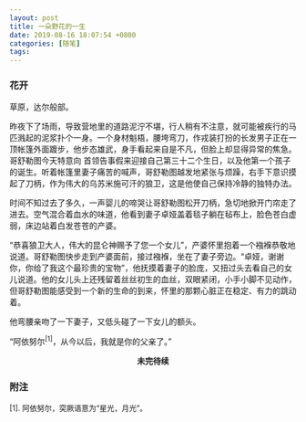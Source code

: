 ```yaml
---
layout: post
title: 一朵野花的一生
date: 2019-08-16 18:07:54 +0800
categories: [随笔]
tags: 
---
```


### 花开

草原，达尔般部。

昨夜下了场雨，导致营地里的道路泥泞不堪，行人稍有不注意，就可能被疾行的马匹溅起的泥浆扑个一身。一个身材魁梧，腰垮弯刀，作戎装打扮的长发男子正在一顶帐篷外面踱步，他步态雄武，身手看起来自是不凡，但脸上却显得异常的焦急。哥舒勒图今天特意向
首领告事假来迎接自己第三十二个生日，以及他第一个孩子的诞生。听着帐篷里妻子痛苦的喊声，哥舒勒图越发地紧张与烦躁，右手下意识摸起了刀柄，作为伟大的乌苏米施可汗的狼卫，这是他使自己保持冷静的独特办法。

时间不知过去了多久，一声婴儿的啼哭让哥舒勒图松开刀柄，急切地掀开门帘走了进去。空气混合着血水的味道，他看到妻子卓娅盖着毯子躺在毡布上，脸色苍白虚弱，床边站着白发苍苍的产婆。

“恭喜狼卫大人，伟大的昆仑神赐予了您一个女儿”，产婆怀里抱着一个襁褓恭敬地说道。哥舒勒图快步走到产婆面前，接过襁褓，坐在了妻子旁边。“卓娅，谢谢你，你给了我这个最珍贵的宝物”，他抚摸着妻子的脸庞，又扭过头去看自己的女儿说道。他的女儿头上还残留着丝丝初生的血丝，双眼紧闭，小手小脚不见动作，但哥舒勒图能感受到一个新的生命的到来，怀里的那颗心脏正在稳定、有力的跳动着。

他弯腰亲吻了一下妻子，又低头碰了一下女儿的额头。

“阿依努尔<sup>[1]</sup>，从今以后，我就是你的父亲了。”

**<center>未完待续</center>**

### 附注
<font size="2">[1]. 阿依努尔，突厥语意为“星光，月光”。</font>
